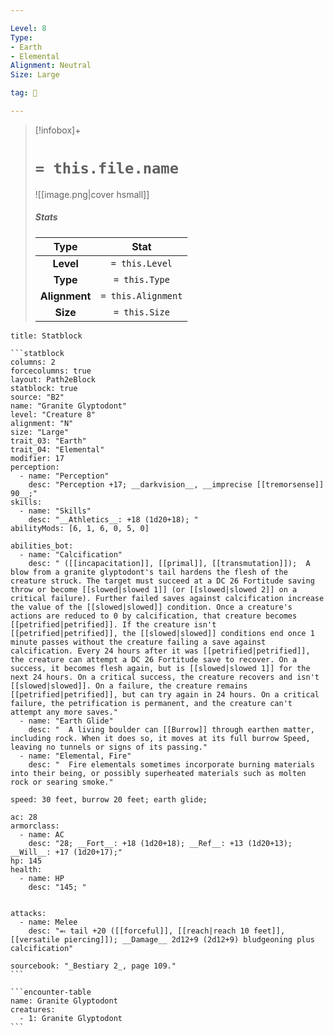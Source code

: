 ```yaml
---

Level: 8
Type:
- Earth
- Elemental
Alignment: Neutral
Size: Large

tag: 👹

---
```


> [!infobox]+
> #  `= this.file.name`
> ![[image.png|cover hsmall]]
> ##### Stats
> Type | Stat |
> :---:|:---:|
> **Level** | `= this.Level` |
> **Type** | `= this.Type` |
> **Alignment** | `= this.Alignment` |
> **Size** | `= this.Size` |



````ad-info
title: Statblock

```statblock
columns: 2
forcecolumns: true
layout: Path2eBlock
statblock: true
source: "B2"
name: "Granite Glyptodont"
level: "Creature 8"
alignment: "N"
size: "Large"
trait_03: "Earth"
trait_04: "Elemental"
modifier: 17
perception:
  - name: "Perception"
    desc: "Perception +17; __darkvision__, __imprecise [[tremorsense]] 90__;"
skills:
  - name: "Skills"
    desc: "__Athletics__: +18 (1d20+18); "
abilityMods: [6, 1, 6, 0, 5, 0]

abilities_bot:
  - name: "Calcification"
    desc: " ([[incapacitation]], [[primal]], [[transmutation]]);  A blow from a granite glyptodont's tail hardens the flesh of the creature struck. The target must succeed at a DC 26 Fortitude saving throw or become [[slowed|slowed 1]] (or [[slowed|slowed 2]] on a critical failure). Further failed saves against calcification increase the value of the [[slowed|slowed]] condition. Once a creature's actions are reduced to 0 by calcification, that creature becomes [[petrified|petrified]]. If the creature isn't [[petrified|petrified]], the [[slowed|slowed]] conditions end once 1 minute passes without the creature failing a save against calcification. Every 24 hours after it was [[petrified|petrified]], the creature can attempt a DC 26 Fortitude save to recover. On a success, it becomes flesh again, but is [[slowed|slowed 1]] for the next 24 hours. On a critical success, the creature recovers and isn't [[slowed|slowed]]. On a failure, the creature remains [[petrified|petrified]], but can try again in 24 hours. On a critical failure, the petrification is permanent, and the creature can't attempt any more saves."
  - name: "Earth Glide"
    desc: "  A living boulder can [[Burrow]] through earthen matter, including rock. When it does so, it moves at its full burrow Speed, leaving no tunnels or signs of its passing."
  - name: "Elemental, Fire"
    desc: "  Fire elementals sometimes incorporate burning materials into their being, or possibly superheated materials such as molten rock or searing smoke."

speed: 30 feet, burrow 20 feet; earth glide;

ac: 28
armorclass:
  - name: AC
    desc: "28; __Fort__: +18 (1d20+18); __Ref__: +13 (1d20+13); __Will__: +17 (1d20+17);"
hp: 145
health:
  - name: HP
    desc: "145; "


attacks:
  - name: Melee
    desc: "⬻ tail +20 ([[forceful]], [[reach|reach 10 feet]], [[versatile piercing]]); __Damage__ 2d12+9 (2d12+9) bludgeoning plus calcification"

sourcebook: "_Bestiary 2_, page 109."
```

```encounter-table
name: Granite Glyptodont
creatures:
  - 1: Granite Glyptodont
```

````


